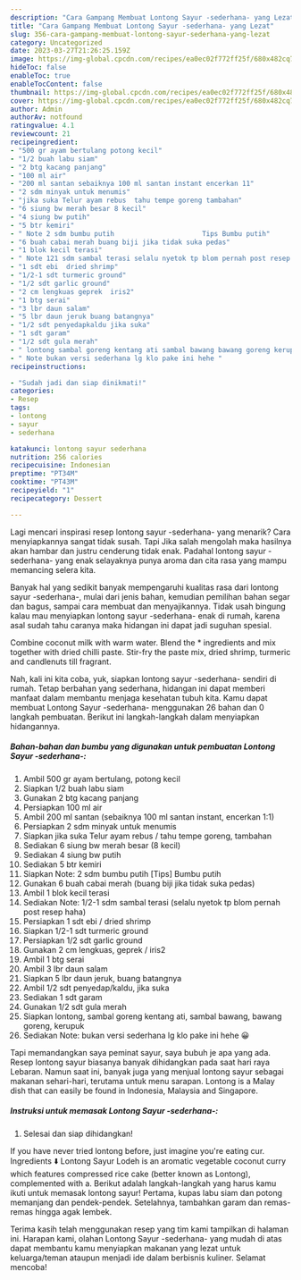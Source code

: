 ```yaml
---
description: "Cara Gampang Membuat Lontong Sayur -sederhana- yang Lezat"
title: "Cara Gampang Membuat Lontong Sayur -sederhana- yang Lezat"
slug: 356-cara-gampang-membuat-lontong-sayur-sederhana-yang-lezat
category: Uncategorized
date: 2023-03-27T21:26:25.159Z
image: https://img-global.cpcdn.com/recipes/ea0ec02f772ff25f/680x482cq70/lontong-sayur-sederhana-foto-resep-utama.jpg
hideToc: false
enableToc: true
enableTocContent: false
thumbnail: https://img-global.cpcdn.com/recipes/ea0ec02f772ff25f/680x482cq70/lontong-sayur-sederhana-foto-resep-utama.jpg
cover: https://img-global.cpcdn.com/recipes/ea0ec02f772ff25f/680x482cq70/lontong-sayur-sederhana-foto-resep-utama.jpg
author: Admin
authorAv: notfound
ratingvalue: 4.1
reviewcount: 21
recipeingredient:
- "500 gr ayam bertulang potong kecil"
- "1/2 buah labu siam"
- "2 btg kacang panjang"
- "100 ml air"
- "200 ml santan sebaiknya 100 ml santan instant encerkan 11"
- "2 sdm minyak untuk menumis"
- "jika suka Telur ayam rebus  tahu tempe goreng tambahan"
- "6 siung bw merah besar 8 kecil"
- "4 siung bw putih"
- "5 btr kemiri"
- " Note 2 sdm bumbu putih                      Tips Bumbu putih"
- "6 buah cabai merah buang biji jika tidak suka pedas"
- "1 blok kecil terasi"
- " Note 121 sdm sambal terasi selalu nyetok tp blom pernah post resep haha"
- "1 sdt ebi  dried shrimp"
- "1/2-1 sdt turmeric ground"
- "1/2 sdt garlic ground"
- "2 cm lengkuas geprek  iris2"
- "1 btg serai"
- "3 lbr daun salam"
- "5 lbr daun jeruk buang batangnya"
- "1/2 sdt penyedapkaldu jika suka"
- "1 sdt garam"
- "1/2 sdt gula merah"
- " lontong sambal goreng kentang ati sambal bawang bawang goreng kerupuk"
- " Note bukan versi sederhana lg klo pake ini hehe "
recipeinstructions:

- "Sudah jadi dan siap dinikmati!"
categories:
- Resep
tags:
- lontong
- sayur
- sederhana

katakunci: lontong sayur sederhana 
nutrition: 256 calories
recipecuisine: Indonesian
preptime: "PT34M"
cooktime: "PT43M"
recipeyield: "1"
recipecategory: Dessert

---
```



Lagi mencari inspirasi resep lontong sayur -sederhana- yang menarik? Cara menyiapkannya sangat tidak susah. Tapi Jika salah mengolah maka hasilnya akan hambar dan justru cenderung tidak enak. Padahal lontong sayur -sederhana- yang enak selayaknya punya aroma dan cita rasa yang mampu memancing selera kita.


Banyak hal yang sedikit banyak mempengaruhi kualitas rasa dari lontong sayur -sederhana-, mulai dari jenis bahan, kemudian pemilihan bahan segar dan bagus, sampai cara membuat dan menyajikannya. Tidak usah bingung kalau mau menyiapkan lontong sayur -sederhana- enak di rumah, karena asal sudah tahu caranya maka hidangan ini dapat jadi suguhan spesial.

Combine coconut milk with warm water. Blend the * ingredients and mix together with dried chilli paste. Stir-fry the paste mix, dried shrimp, turmeric and candlenuts till fragrant.


Nah, kali ini kita coba, yuk, siapkan lontong sayur -sederhana- sendiri di rumah. Tetap berbahan yang sederhana, hidangan ini dapat memberi manfaat dalam membantu menjaga kesehatan tubuh kita. Kamu dapat membuat Lontong Sayur -sederhana- menggunakan 26 bahan dan 0 langkah pembuatan. Berikut ini langkah-langkah dalam menyiapkan hidangannya.

<!--inarticleads1-->

##### Bahan-bahan dan bumbu yang digunakan untuk pembuatan Lontong Sayur -sederhana-:

1. Ambil 500 gr ayam bertulang, potong kecil
1. Siapkan 1/2 buah labu siam
1. Gunakan 2 btg kacang panjang
1. Persiapkan 100 ml air
1. Ambil 200 ml santan (sebaiknya 100 ml santan instant, encerkan 1:1)
1. Persiapkan 2 sdm minyak untuk menumis
1. Siapkan jika suka Telur ayam rebus / tahu tempe goreng, tambahan
1. Sediakan 6 siung bw merah besar (8 kecil)
1. Sediakan 4 siung bw putih
1. Sediakan 5 btr kemiri
1. Siapkan  Note: 2 sdm bumbu putih                      [Tips] Bumbu putih
1. Gunakan 6 buah cabai merah (buang biji jika tidak suka pedas)
1. Ambil 1 blok kecil terasi
1. Sediakan  Note: 1/2-1 sdm sambal terasi (selalu nyetok tp blom pernah post resep haha)
1. Persiapkan 1 sdt ebi / dried shrimp
1. Siapkan 1/2-1 sdt turmeric ground
1. Persiapkan 1/2 sdt garlic ground
1. Gunakan 2 cm lengkuas, geprek / iris2
1. Ambil 1 btg serai
1. Ambil 3 lbr daun salam
1. Siapkan 5 lbr daun jeruk, buang batangnya
1. Ambil 1/2 sdt penyedap/kaldu, jika suka
1. Sediakan 1 sdt garam
1. Gunakan 1/2 sdt gula merah
1. Siapkan  lontong, sambal goreng kentang ati, sambal bawang, bawang goreng, kerupuk
1. Sediakan  Note: bukan versi sederhana lg klo pake ini hehe 😀


Tapi memandangkan saya peminat sayur, saya bubuh je apa yang ada. Resep lontong sayur biasanya banyak dihidangkan pada saat hari raya Lebaran. Namun saat ini, banyak juga yang menjual lontong sayur sebagai makanan sehari-hari, terutama untuk menu sarapan. Lontong is a Malay dish that can easily be found in Indonesia, Malaysia and Singapore. 

<!--inarticleads2-->

##### Instruksi untuk memasak Lontong Sayur -sederhana-:


1. Selesai dan siap dihidangkan!

If you have never tried lontong before, just imagine you&#39;re eating cur. Ingredients ⬇️ Lontong Sayur Lodeh is an aromatic vegetable coconut curry which features compressed rice cake (better known as Lontong), complemented with a. Berikut adalah langkah-langkah yang harus kamu ikuti untuk memasak lontong sayur! Pertama, kupas labu siam dan potong memanjang dan pendek-pendek. Setelahnya, tambahkan garam dan remas-remas hingga agak lembek. 

Terima kasih telah menggunakan resep yang tim kami tampilkan di halaman ini. Harapan kami, olahan Lontong Sayur -sederhana- yang mudah di atas dapat membantu kamu menyiapkan makanan yang lezat untuk keluarga/teman ataupun menjadi ide dalam berbisnis kuliner. Selamat mencoba!
